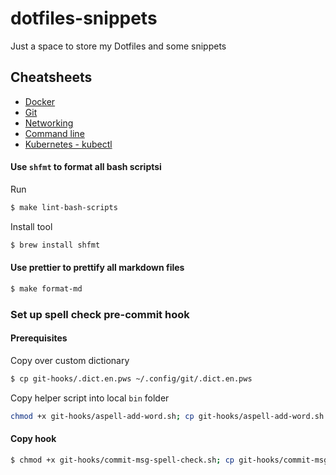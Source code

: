 # dotfiles-snippets

Just a space to store my Dotfiles and some snippets

## Cheatsheets

-   [Docker](notes-cheatsheets/docker.md)
-   [Git](notes-cheatsheets/git.md)
-   [Networking](notes-cheatsheets/networking.md)
-   [Command line](notes-cheatsheets/command_line.md)
-   [Kubernetes - kubectl](notes-cheatsheets/kubernetes.md)

#### Use `shfmt` to format all bash scriptsi

Run

```bash
$ make lint-bash-scripts
```

Install tool

```bash
$ brew install shfmt
```

#### Use prettier to prettify all markdown files

```bash
$ make format-md
```

### Set up spell check pre-commit hook

#### Prerequisites

Copy over custom dictionary

```bash
$ cp git-hooks/.dict.en.pws ~/.config/git/.dict.en.pws
```

Copy helper script into local `bin` folder

```bash
chmod +x git-hooks/aspell-add-word.sh; cp git-hooks/aspell-add-word.sh ~/bin/aspell-add-word.sh
```

#### Copy hook

```bash
$ chmod +x git-hooks/commit-msg-spell-check.sh; cp git-hooks/commit-msg-spell-check.sh .git/hooks/commit-msg
```
